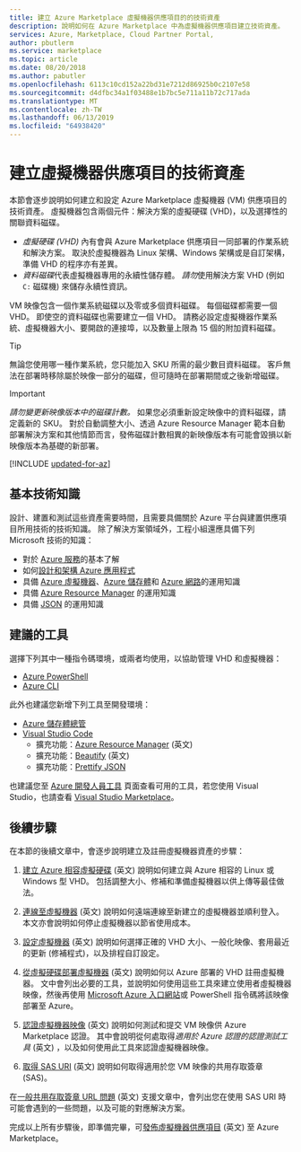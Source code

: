 ```yaml
---
title: 建立 Azure Marketplace 虛擬機器供應項目的的技術資產
description: 說明如何在 Azure Marketplace 中為虛擬機器供應項目建立技術資產。
services: Azure, Marketplace, Cloud Partner Portal,
author: pbutlerm
ms.service: marketplace
ms.topic: article
ms.date: 08/20/2018
ms.author: pabutler
ms.openlocfilehash: 6113c10cd152a22bd31e7212d86925b0c2107e58
ms.sourcegitcommit: d4dfbc34a1f03488e1b7bc5e711a11b72c717ada
ms.translationtype: MT
ms.contentlocale: zh-TW
ms.lasthandoff: 06/13/2019
ms.locfileid: "64938420"
---
```

# <a name="create-technical-assets-for-a-virtual-machine-offer"></a>建立虛擬機器供應項目的技術資產

本節會逐步說明如何建立和設定 Azure Marketplace 虛擬機器 (VM) 供應項目的技術資產。  虛擬機器包含兩個元件：解決方案的虛擬硬碟 (VHD)，以及選擇性的關聯資料磁碟。  

- *虛擬硬碟 (VHD)* 內有會與 Azure Marketplace 供應項目一同部署的作業系統和解決方案。 取決於虛擬機器為 Linux 架構、Windows 架構或是自訂架構，準備 VHD 的程序亦有差異。
- *資料磁碟*代表虛擬機器專用的永續性儲存體。 *請勿*使用解決方案 VHD (例如 `C:` 磁碟機) 來儲存永續性資訊。

VM 映像包含一個作業系統磁碟以及零或多個資料磁碟。 每個磁碟都需要一個 VHD。 即使空的資料磁碟也需要建立一個 VHD。
請務必設定虛擬機器作業系統、虛擬機器大小、要開啟的連接埠，以及數量上限為 15 個的附加資料磁碟。

> [!TIP] 
> 無論您使用哪一種作業系統，您只能加入 SKU 所需的最少數目資料磁碟。 客戶無法在部署時移除屬於映像一部分的磁碟，但可隨時在部署期間或之後新增磁碟。 

> [!IMPORTANT]
> *請勿變更新映像版本中的磁碟計數。* 如果您必須重新設定映像中的資料磁碟，請定義新的 SKU。 對於自動調整大小、透過 Azure Resource Manager 範本自動部署解決方案和其他情節而言，發佈磁碟計數相異的新映像版本有可能會毀損以新映像版本為基礎的新部署。

[!INCLUDE [updated-for-az](../../../../includes/updated-for-az.md)]

## <a name="fundamental-technical-knowledge"></a>基本技術知識

設計、建置和測試這些資產需要時間，且需要具備關於 Azure 平台與建置供應項目所用技術的技術知識。 除了解決方案領域外，工程小組還應具備下列 Microsoft 技術的知識： 
-   對於 [Azure 服務](https://azure.microsoft.com/services/)的基本了解 
-   如何[設計和架構 Azure 應用程式](https://azure.microsoft.com/solutions/architecture/)
-   具備 [Azure 虛擬機器](https://azure.microsoft.com/services/virtual-machines/)、[Azure 儲存體](https://azure.microsoft.com/services/?filter=storage)和 [Azure 網路](https://azure.microsoft.com/services/?filter=networking)的運用知識
-   具備 [Azure Resource Manager](https://azure.microsoft.com/features/resource-manager/) 的運用知識
-   具備 [JSON](https://www.json.org/) 的運用知識


## <a name="suggested-tools"></a>建議的工具 

選擇下列其中一種指令碼環境，或兩者均使用，以協助管理 VHD 和虛擬機器：
-   [Azure PowerShell](https://docs.microsoft.com/powershell/azure/overview)
-   [Azure CLI](https://docs.microsoft.com/cli/azure)

此外也建議您新增下列工具至開發環境： 

-   [Azure 儲存體總管](https://docs.microsoft.com/azure/vs-azure-tools-storage-manage-with-storage-explorer)
-   [Visual Studio Code](https://code.visualstudio.com/)
    *   擴充功能：[Azure Resource Manager](https://marketplace.visualstudio.com/items?itemName=msazurermtools.azurerm-vscode-tools) \(英文\)
    *   擴充功能：[Beautify](https://marketplace.visualstudio.com/items?itemName=HookyQR.beautify) \(英文\)
    *   擴充功能：[Prettify JSON](https://marketplace.visualstudio.com/items?itemName=mohsen1.prettify-json)

也建議您至 [Azure 開發人員工具](https://azure.microsoft.com/tools/) 頁面查看可用的工具，若您使用 Visual Studio，也請查看 [Visual Studio Marketplace](https://marketplace.visualstudio.com/)。


## <a name="next-steps"></a>後續步驟

在本節的後續文章中，會逐步說明建立及註冊虛擬機器資產的步驟：

1. [建立 Azure 相容虛擬硬碟](./cpp-create-vhd.md) (英文) 說明如何建立與 Azure 相容的 Linux 或 Windows 型 VHD。  包括調整大小、修補和準備虛擬機器以供上傳等最佳做法。

2. [連線至虛擬機器](./cpp-connect-vm.md) (英文) 說明如何遠端連線至新建立的虛擬機器並順利登入。  本文亦會說明如何停止虛擬機器以節省使用成本。

3. [設定虛擬機器](./cpp-configure-vm.md) (英文) 說明如何選擇正確的 VHD 大小、一般化映像、套用最近的更新 (修補程式)，以及排程自訂設定。

4. [從虛擬硬碟部署虛擬機器](./cpp-deploy-vm-vhd.md) (英文) 說明如何以 Azure 部署的 VHD 註冊虛擬機器。  文中會列出必要的工具，並說明如何使用這些工具來建立使用者虛擬機器映像，然後再使用 [Microsoft Azure 入口網站](https://ms.portal.azure.com/)或 PowerShell 指令碼將該映像部署至 Azure。 

5. [認證虛擬機器映像](./cpp-certify-vm.md) (英文) 說明如何測試和提交 VM 映像供 Azure Marketplace 認證。 其中會說明從何處取得*適用於 Azure 認證的認證測試工具* (英文) ，以及如何使用此工具來認證虛擬機器映像。 

6. [取得 SAS URI](./cpp-get-sas-uri.md) (英文) 說明如何取得適用於您 VM 映像的共用存取簽章 (SAS)。
 
在[一般共用存取簽章 URL 問題](./cpp-common-sas-url-issues.md) (英文) 支援文章中，會列出您在使用 SAS URI 時可能會遇到的一些問題，以及可能的對應解決方案。

完成以上所有步驟後，即準備完畢，可[發佈虛擬機器供應項目](./cpp-publish-offer.md) (英文) 至 Azure Marketplace。
